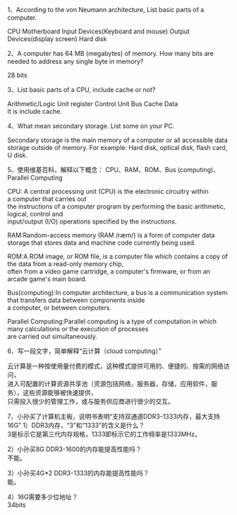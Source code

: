 1、According to the von Neumann architecture, List basic parts of a
computer.       

CPU  Motherboard  Input Devices(Keyboard and mouse)   Output Devices(display screen)  Hard disk       

2、A computer has 64 MB (megabytes) of memory. How many bits are
needed to address any single byte in memory?    

28 bits


3、List basic parts of a CPU, include cache or not?

Arithmetic/Logic Unit   register    Control Unit    Bus    Cache    Data     
It is include cache.

4、What mean secondary storage. List some on your PC.    

Secondary storage is the main memory of a computer or all accessible data storage outside of memory.
For example: Hard disk, optical disk, flash card, U disk.       

5、使用维基百科，解释以下概念：
CPU、RAM、ROM、Bus (computing)、Parallel Computing        
  
CPU: A central processing unit (CPU) is the electronic circuitry within a computer that carries out     
the instructions of a computer program by performing the basic arithmetic, logical, control and       
input/output (I/O) operations specified by the instructions.        
    
RAM:Random-access memory (RAM /ræm/) is a form of computer data storage that stores data and machine code currently being used.     

ROM:A ROM image, or ROM file, is a computer file which contains a copy of the data from a read-only memory chip,       
often from a video game cartridge, a computer's firmware, or from an arcade game's main board.        

Bus(computing):In computer architecture, a bus is a communication system that transfers data between components inside      
a computer, or between computers.       

Parallel Computing:Parallel computing is a type of computation in which many calculations or the execution of processes     
are carried out simultaneously.     

6、写一段文字，简单解释“云计算（cloud computing）”      

云计算是一种按使用量付费的模式，这种模式提供可用的、便捷的、按需的网络访问，       
进入可配置的计算资源共享池（资源包括网络，服务器，存储，应用软件，服务），这些资源能够被快速提供，       
只需投入很少的管理工作，或与服务供应商进行很少的交互。       

7、小孙买了计算机主板，说明书表明“支持双通道DDR3-1333内存，最大支持16G”
1）DDR3内存，“3”和“1333”的含义是什么？      
3是标示它是第三代内存规格，1333即标示它的工作频率是1333MHz。      

2）小孙买8G DDR3-1600的内存能提高性能吗？     
不能。    

3）小孙买4G*2 DDR3-1333的内存能提高性能吗？       
能。    

4）16G需要多少位地址？     
34bits

